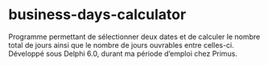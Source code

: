 # business-days-calculator
Programme permettant de sélectionner deux dates et de calculer le nombre total de jours ainsi que le nombre de jours ouvrables entre celles-ci. Développé sous Delphi 6.0, durant ma période d’emploi chez Primus.

